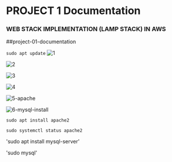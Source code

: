 # PROJECT 1 Documentation

### WEB STACK IMPLEMENTATION (LAMP STACK) IN AWS

##project-01-documentation

`sudo apt update`
![1](https://user-images.githubusercontent.com/85305109/177019325-9700f349-eb83-499f-85be-c0b14feae116.jpg)

![2](https://user-images.githubusercontent.com/85305109/177019344-4e23575e-b4f5-4078-88f0-086371286501.jpg)

![3](https://user-images.githubusercontent.com/85305109/177019360-65eec238-0da3-49ae-9103-674a19181295.jpg)

![4](https://user-images.githubusercontent.com/85305109/177019374-2657175d-f0ef-4da5-927c-da54b2411efb.jpg)

![5-apache](https://user-images.githubusercontent.com/85305109/177019384-cb7326a2-4f52-4291-bf01-205c062c4366.jpg)

![6-mysql-install](https://user-images.githubusercontent.com/85305109/177019392-43107b6c-9e7c-4dd5-8650-f4e013308d80.jpg)

`sudo apt install apache2`

`sudo systemctl status apache2`

'sudo apt install mysql-server'

'sudo mysql'
